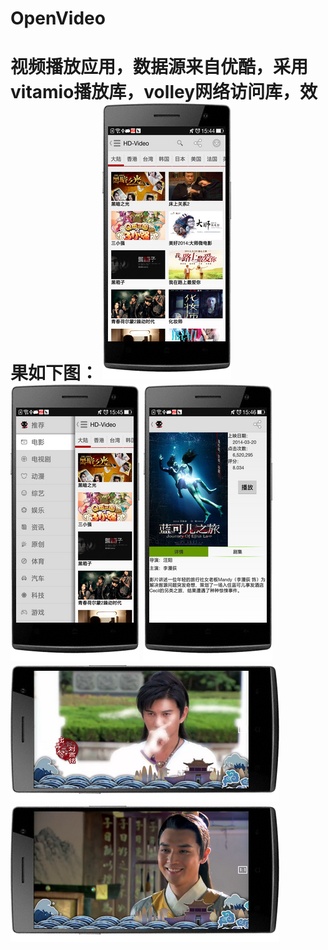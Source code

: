 OpenVideo
=========
视频播放应用，数据源来自优酷，采用vitamio播放库，volley网络访问库，效果如下图：
![Image text](https://raw.githubusercontent.com/justloveouyangjie/pictures/master/picture/p1.png)
![Image text](https://raw.githubusercontent.com/justloveouyangjie/pictures/master/picture/p2.png)
![Image text](https://raw.githubusercontent.com/justloveouyangjie/pictures/master/picture/p3.png)
![Image text](https://raw.githubusercontent.com/justloveouyangjie/pictures/master/picture/p4.png)
![Image text](https://raw.githubusercontent.com/justloveouyangjie/pictures/master/picture/p5.png)
================

